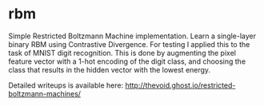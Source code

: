 # rbm

Simple Restricted Boltzmann Machine implementation. Learn a single-layer binary RBM using Contrastive Divergence. For testing I applied this to the task of MNIST digit recognition. This is done by augmenting the pixel feature vector with a 1-hot encoding of the digit class, and choosing the class that results in the hidden vector with the lowest energy.

Detailed writeups is available here: http://thevoid.ghost.io/restricted-boltzmann-machines/
